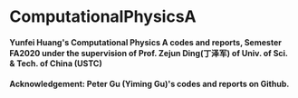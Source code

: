 # ComputationalPhysicsA
#### Yunfei Huang's Computational Physics A codes and reports, Semester FA2020 under the supervision of Prof. Zejun Ding(丁泽军) of Univ. of Sci. & Tech. of China (USTC)

#### Acknowledgement: Peter Gu (Yiming Gu)'s codes and reports on Github.
